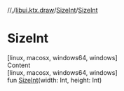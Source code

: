 //[.](../../index.md)/[libui.ktx.draw](../index.md)/[SizeInt](index.md)/[SizeInt](-size-int.md)



# SizeInt  
[linux, macosx, windows64, windows]  
Content  
[linux, macosx, windows64, windows]  
fun [SizeInt](-size-int.md)(width: Int, height: Int)  



